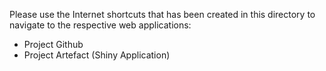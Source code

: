 Please use the Internet shortcuts that has been created in this directory to navigate to the respective web applications:
- Project Github
- Project Artefact (Shiny Application)